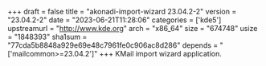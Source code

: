 +++
draft = false
title = "akonadi-import-wizard 23.04.2-2"
version = "23.04.2-2"
date = "2023-06-21T11:28:06"
categories = ['kde5']
upstreamurl = "http://www.kde.org"
arch = "x86_64"
size = "674748"
usize = "1848393"
sha1sum = "77cda5b8848a929e69e48c7961fe0c906ac8d286"
depends = "['mailcommon>=23.04.2']"
+++
KMail import wizard application.